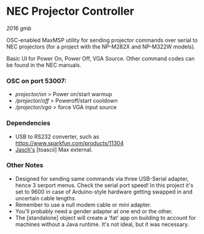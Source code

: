 # NEC Projector Controller

_2016 gmb_

OSC-enabled MaxMSP utility for sending projector commands over serial to NEC projectors (for a project with the NP-M282X and NP-M322W models).

Basic UI for Power On, Power Off, VGA Source. Other command codes can be found in the NEC manuals.

### OSC on port 53007:
* _projector/on_ <bang> > Power on/start warmup
* _/projector/off_ <bang> > Poweroff/start cooldown
* _/projector/vga_ <bang> > force VGA input source

### Dependencies
* USB to RS232 converter, such as https://www.sparkfun.com/products/11304
* [Jasch's](http://www.jasch.ch/) [toascii] Max external.

### Other Notes
* Designed for sending same commands via three USB-Serial adapter, hence 3 serport menus. Check the serial port speed! In this project it's set to 9600 in case of Arduino-style hardware getting swapped in and uncertain cable lengths.
* Remember to use a null modem cable or mini adapter.
* You'll probably need a gender adapter at one end or the other.
* The [standalone] object will create a 'fat' app on building to account for machines without a Java runtime. It's not ideal, but it was necessary.